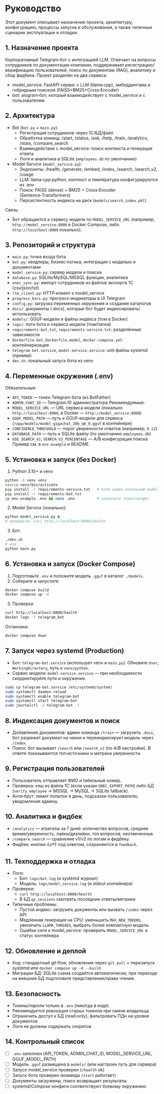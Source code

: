 # Руководство 

Этот документ описывает назначение проекта, архитектуру, конфигурацию, процессы запуска и обслуживания, а также типичные сценарии эксплуатации и отладки.

## 1. Назначение проекта
Корпоративный Telegram‑бот с интеграцией LLM. Отвечает на вопросы сотрудников по документации компании, поддерживает регистрацию/верификацию пользователей, поиск по документам (RAG), аналитику и сбор фидбека. Проект разделён на два сервиса:
- model_service: FastAPI сервис с LLM (llama‑cpp), эмбеддингами и гибридным поиском (FAISS+BM25+Cross‑Encoder)
- bot: aiogram‑бот, который взаимодействует с model_service и с пользователем

## 2. Архитектура
- Bot (`bot.py` + `main.py`):
  - Регистрация сотрудников через 1С/БД/файл
  - Обработка команд: /start, /status, /ask, /help, /train, /analytics, /stats, /compare_search
  - Взаимодействие с model_service: поиск контекста и генерация ответа
  - Логи и аналитика в SQLite (`employees.db` по умолчанию)
- Model Service (`model_service.py`):
  - Эндпоинты: /health, /generate, /embed, /index, /search, /search_v2, /usage
  - LLM: llama‑cpp‑python, контекст и температура конфигурируются из .env
  - Поиск: FAISS (dense) + BM25 + Cross‑Encoder (Sentence‑Transformers)
  - Персистентность индекса на диск (`models/search_index.pkl`)

Связь:
- Бот обращается к сервису модели по `MODEL_SERVICE_URL` (например, `http://model_service:8000` в Docker Compose, либо `http://localhost:8000` локально).

## 3. Репозиторий и структура
- `main.py`: точка входа бота
- `bot.py`: хендлеры, бизнес‑логика, интеграция с моделью и документами
- `model_service.py`: сервер модели и поиска
- `database.py`: SQLite/MySQL/MSSQL функции, аналитика
- `oneс_sync.py`: импорт сотрудников из файлов экспорта 1С (csv/json/txt)
- `llm_client.py`: HTTP‑клиент к model_service
- `progress_bars.py`: прогресс‑индикаторы в UI Telegram
- `config.py`: загрузка переменных окружения и создание каталогов
- `docs/`: документы (.docx), которые бот будет индексировать/использовать
- `models/`: GGUF‑модели и файлы индекса (том в Docker)
- `logs/`: логи бота и сервиса модели (том/папка)
- `requirements-bot.txt`, `requirements-service.txt`: разделённые зависимости
- `Dockerfile.bot`, `Dockerfile.model`, `docker-compose.yml`: контейнеризация
- `telegram-bot.service`, `model-service.service`: unit‑файлы systemd (пример)
- `dev.sh`: локальный запуск бота из venv

## 4. Переменные окружения (.env)
Обязательные:
- `API_TOKEN` — токен Telegram бота (из BotFather)
- `ADMIN_CHAT_ID` — Telegram ID администратора
Рекомендуемые:
- `MODEL_SERVICE_URL` — URL сервиса модели (локально `http://localhost:8000`, в Docker — `http://model_service:8000`)
- `GGUF_MODEL_PATH` — путь к GGUF‑модели для сервиса (`/app/models/model-gigachat_20b_q6_0.gguf` в контейнере)
- `CONFIDENCE_THRESHOLD` — порог уверенности ответов (например, `0.12`)
- `DATABASE_PATH` — путь к SQLite файлу (по умолчанию `employees.db`)
- `USE_SEARCH_V2`, `SEARCH_V2_PERCENTAGE` — A/B конфигурация поиска
Пример см. в `env.example` и README.

## 5. Установка и запуск (без Docker)
1) Python 3.10+ и venv
```bash
python -m venv venv
source venv/bin/activate
pip install -r requirements-service.txt   # если нужен локальный model_service
pip install -r requirements-bot.txt
cp env.example .env && nano .env          # заполните токен/конфиг
```
2) Model Service (локально):
```bash
python model_service.py &
# проверьте: curl http://localhost:8000/health
```
3) Бот:
```bash
./dev.sh
# или
python main.py
```

## 6. Установка и запуск (Docker Compose)
1) Подготовьте `.env` и положите модель `.gguf` в каталог `./models`.
2) Соберите и запустите:
```bash
docker compose build
docker compose up -d
```
3) Проверка:
```bash
curl http://localhost:8000/health
docker logs -f telegram_bot
```
Остановка:
```bash
docker compose down
```

## 7. Запуск через systemd (Production)
- Бот: `telegram-bot.service` (использует venv и `main.py`). Обновите `User`, `WorkingDirectory`, путь к `venv/python`.
- Сервис модели: `model-service.service` — при необходимости скорректируйте пути и окружение.
```bash
sudo cp telegram-bot.service /etc/systemd/system/
sudo systemctl daemon-reload
sudo systemctl enable telegram-bot
sudo systemctl start telegram-bot
sudo journalctl -u telegram-bot -f
```

## 8. Индексация документов и поиск
- Добавление документов: админ команда `/train` — загрузить `.docx`, бот разрежет документ на чанки и переиндексирует модель через `/index`.
- Поиск: бот вызывает `/search` или `/search_v2` (по A/B настройке). В ответе показываются топ‑источники и метрика уверенности.

## 9. Регистрация пользователей
- Пользователь отправляет ФИО и табельный номер.
- Проверка: кэш из файла 1С (если указан `ONEC_EXPORT_PATH`) либо БД (`verify_employee` → MSSQL → MySQL → SQLite fallback).
- Анти‑брут: лимит попыток в день, подсказки пользователю, уведомления админу.

## 10. Аналитика и фидбек
- `/analytics` — агрегаты за 7 дней: количество вопросов, среднее время/уверенность, лайки/дизлайки, топ вопросов, неотвеченные.
- `/compare_search` — сравнение v1/v2 по логам и фидбеку.
- Фидбек: кнопки 👍/👎 под ответом, сохраняются в `feedback`.

## 11. Техподдержка и отладка
- Логи:
  - Бот: `logs/bot.log` (и systemd журнал)
  - Модель: `logs/model_service.log` (и stdout контейнера)
- Проверки:
  - `curl http://localhost:8000/health`
  - В БД `qa_sessions` смотреть последние ответы/метрики
- Типичные проблемы:
  - Пустой индекс: загрузить документы или вызвать `/index` через API
  - Медленная генерация на CPU: уменьшить `MAX_NEW_TOKENS`, увеличить `LLAMA_THREADS`, выбрать более компактную модель
  - Ошибки сети к model_service: проверить `MODEL_SERVICE_URL` и статус контейнера

## 12. Обновление и деплой
- Код: стандартный git‑flow, обновления через `git pull` + перезапуск systemd или `docker compose up -d --build`.
- Миграции БД: SQLite схема создаётся автоматически; при переходе на внешние БД подготовьте представления/права чтения.

## 13. Безопасность
- Токены/пароли только в `.env` (никогда в коде)
- Рекомендуется ревокация старых токенов при смене владельца
- Ограничить доступ к БД (read‑only), фильтровать ПДн на уровне документов
- Логи не должны содержать секретов

## 14. Контрольный список 
- [ ] `.env` заполнен (API_TOKEN, ADMIN_CHAT_ID, MODEL_SERVICE_URL, GGUF_MODEL_PATH)
- [ ] Модель `.gguf` размещена в `models/` (или настроен путь для сервера)
- [ ] Запуск model_service проверен (`/health` ok)
- [ ] Запуск бота проверен (команда `/start` работает)
- [ ] Документы загружены, поиск возвращает результаты
- [ ] systemd/Compose конфиги соответствуют боевому окружению

